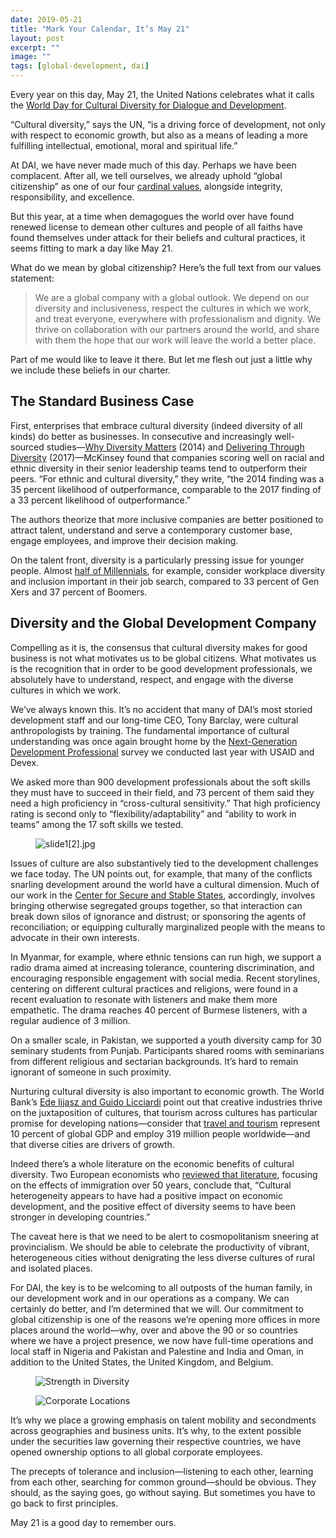 ```yaml
---
date: 2019-05-21
title: "Mark Your Calendar, It’s May 21"
layout: post
excerpt: ""
image: ""
tags: [global-development, dai]
---
```

<p>Every year on this day, May 21, the United Nations celebrates what it calls the <a href="https://www.un.org/en/events/culturaldiversityday/index.shtml">World Day for Cultural Diversity for Dialogue and Development</a>.</p><p>“Cultural diversity,” says the UN, “is a driving force of development, not only with respect to economic growth, but also as a means of leading a more fulfilling intellectual, emotional, moral and spiritual life.”</p><p>At DAI, we have never made much of this day. Perhaps we have been complacent. After all, we tell ourselves, we already uphold “global citizenship” as one of our four <a href="https://www.dai.com/who-we-are/mission-and-values">cardinal values</a>, alongside integrity, responsibility, and excellence.</p><p>But this year, at a time when demagogues the world over have found renewed license to demean other cultures and people of all faiths have found themselves under attack for their beliefs and cultural practices, it seems fitting to mark a day like May 21.</p><p>What do we mean by global citizenship? Here’s the full text from our values statement:</p><blockquote>We are a global company with a global outlook. We depend on our diversity and inclusiveness, respect the cultures in which we work, and treat everyone, everywhere with professionalism and dignity. We thrive on collaboration with our partners around the world, and share with them the hope that our work will leave the world a better place.</blockquote><p>Part of me would like to leave it there. But let me flesh out just a little why we include these beliefs in our charter.</p><h2 id="the-standard-business-case">The Standard Business Case</h2><p>First, enterprises that embrace cultural diversity (indeed diversity of all kinds) do better as businesses. In consecutive and increasingly well-sourced studies—<a href="https://www.mckinsey.com/business-functions/organization/our-insights/why-diversity-matters">Why Diversity Matters</a> (2014) and <a href="https://www.mckinsey.com/business-functions/organization/our-insights/delivering-through-diversity">Delivering Through Diversity</a> (2017)—McKinsey found that companies scoring well on racial and ethnic diversity in their senior leadership teams tend to outperform their peers. “For ethnic and cultural diversity,” they write, “the 2014 finding was a 35 percent likelihood of outperformance, comparable to the 2017 finding of a 33 percent likelihood of outperformance.”</p><p>The authors theorize that more inclusive companies are better positioned to attract talent, understand and serve a contemporary customer base, engage employees, and improve their decision making.</p><p>On the talent front, diversity is a particularly pressing issue for younger people. Almost <a href="https://instituteforpr.org/nearly-half-american-millennials-say-diverse-inclusive-workplace-important-factor-job-search/">half of Millennials</a>, for example, consider workplace diversity and inclusion important in their job search, compared to 33 percent of Gen Xers and 37 percent of Boomers.</p><h2 id="diversity-and-the-global-development-company">Diversity and the Global Development Company</h2><p>Compelling as it is, the consensus that cultural diversity makes for good business is not what motivates us to be global citizens. What motivates us is the recognition that in order to be good development professionals, we absolutely have to understand, respect, and engage with the diverse cultures in which we work.</p><p>We’ve always known this. It’s no accident that many of DAI’s most storied development staff and our long-time CEO, Tony Barclay, were cultural anthropologists by training. The fundamental importance of cultural understanding was once again brought home by the <a href="http://reports.devex.com/nextgenpro/">Next-Generation Development Professional</a> survey we conducted last year with USAID and Devex.</p><p>We asked more than 900 development professionals about the soft skills they must have to succeed in their field, and 73 percent of them said they need a high proficiency in “cross-cultural sensitivity.” That high proficiency rating is second only to “flexibility/adaptability” and “ability to work in teams” among the 17 soft skills we tested.</p><figure class="kg-card kg-image-card"><img src="https://pubs.ghost.io/uploads/slide1%5B2%5D.jpg" class="kg-image" alt="slide1[2].jpg" loading="lazy"></figure><p>Issues of culture are also substantively tied to the development challenges we face today. The UN points out, for example, that many of the conflicts snarling development around the world have a cultural dimension. Much of our work in the <a href="https://www.dai.com/our-work/solutions/fragile-states">Center for Secure and Stable States</a>, accordingly, involves bringing otherwise segregated groups together, so that interaction can break down silos of ignorance and distrust; or sponsoring the agents of reconciliation; or equipping culturally marginalized people with the means to advocate in their own interests.</p><p>In Myanmar, for example, where ethnic tensions can run high, we support a radio drama aimed at increasing tolerance, countering discrimination, and encouraging responsible engagement with social media. Recent storylines, centering on different cultural practices and religions, were found in a recent evaluation to resonate with listeners and make them more empathetic. The drama reaches 40 percent of Burmese listeners, with a regular audience of 3 million.</p><p>On a smaller scale, in Pakistan, we supported a youth diversity camp for 30 seminary students from Punjab. Participants shared rooms with seminarians from different religious and sectarian backgrounds. It’s hard to remain ignorant of someone in such proximity.</p><p>Nurturing cultural diversity is also important to economic growth. The World Bank’s <a href="https://blogs.worldbank.org/voices/why-cultural-diversity-matters-development">Ede Ijjasz and Guido Licciardi</a> point out that creative industries thrive on the juxtaposition of cultures, that tourism across cultures has particular promise for developing nations—consider that <a href="https://www.wttc.org/about/media-centre/press-releases/press-releases/2019/travel-tourism-continues-strong-growth-above-global-gdp/">travel and tourism</a> represent 10 percent of global GDP and employ 319 million people worldwide—and that diverse cities are drivers of growth.</p><p>Indeed there’s a whole literature on the economic benefits of cultural diversity. Two European economists who <a href="https://voxeu.org/article/diversity-and-economic-development">reviewed that literature</a>, focusing on the effects of immigration over 50 years, conclude that, “Cultural heterogeneity appears to have had a positive impact on economic development, and the positive effect of diversity seems to have been stronger in developing countries.”</p><p>The caveat here is that we need to be alert to cosmopolitanism sneering at provincialism. We should be able to celebrate the productivity of vibrant, heterogeneous cities without denigrating the less diverse cultures of rural and isolated places.</p><p>For DAI, the key is to be welcoming to all outposts of the human family, in our development work and in our operations as a company. We can certainly do better, and I’m determined that we will. Our commitment to global citizenship is one of the reasons we’re opening more offices in more places around the world—why, over and above the 90 or so countries where we have a project presence, we now have full-time operations and local staff in Nigeria and Pakistan and Palestine and India and Oman, in addition to the United States, the United Kingdom, and Belgium.</p><figure class="kg-card kg-image-card"><img src="https://pubs.ghost.io/uploads/slide2.jpg" class="kg-image" alt="Strength in Diversity" loading="lazy"></figure><figure class="kg-card kg-image-card"><img src="https://pubs.ghost.io/uploads/slide3.jpg" class="kg-image" alt="Corporate Locations" loading="lazy"></figure><p>It’s why we place a growing emphasis on talent mobility and secondments across geographies and business units. It’s why, to the extent possible under the securities law governing their respective countries, we have opened ownership options to all global corporate employees.</p><p>The precepts of tolerance and inclusion—listening to each other, learning from each other, searching for common ground—should be obvious. They should, as the saying goes, go without saying. But sometimes you have to go back to first principles.</p><p>May 21 is a good day to remember ours.</p>
  